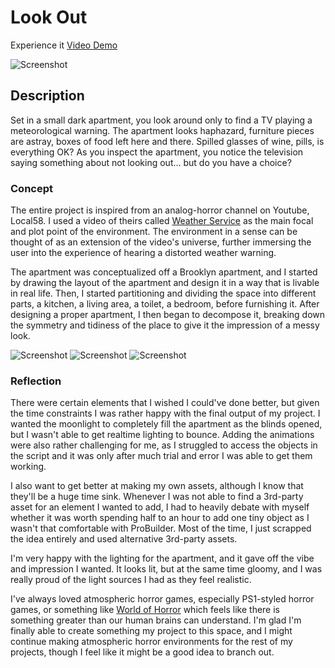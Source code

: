 # Look Out

Experience it
[Video Demo](https://www.youtube.com/watch?v=90szrUyOUY4)

![Screenshot](https://imgur.com/TzWM0LF)

## Description

Set in a small dark apartment, you look around only to find a TV playing a meteorological warning. The apartment looks haphazard, furniture pieces are astray, boxes of food left here and there. Spilled glasses of wine, pills, is everything OK? As you inspect the apartment, you notice the television saying something about not looking out... but do you have a choice?

### Concept 

The entire project is inspired from an analog-horror channel on Youtube, Local58. I used a video of theirs called [Weather Service](https://www.youtube.com/watch?v=M75VLQuFPrY) as the main focal and plot point of the environment. The environment in a sense can be thought of as an extension of the video's universe, further immersing the user into the experience of hearing a distorted weather warning.

The apartment was conceptualized off a Brooklyn apartment, and I started by drawing the layout of the apartment and design it in a way that is livable in real life. Then, I started partitioning and dividing the space into different parts, a kitchen, a living area, a toilet, a bedroom, before furnishing it. After designing a proper apartment, I then began to decompose it, breaking down the symmetry and tidiness of the place to give it the impression of a messy look.

![Screenshot](https://i.imgur.com/rnuaGR7.png)
![Screenshot](https://i.imgur.com/zOerVDD.png)
![Screenshot](https://i.imgur.com/osnSwsL.png)


### Reflection

There were certain elements that I wished I could've done better, but given the time constraints I was rather happy with the final output of my project. I wanted the moonlight to completely fill the apartment as the blinds opened, but I wasn't able to get realtime lighting to bounce. Adding the animations were also rather challenging for me, as I struggled to access the objects in the script and it was only after much trial and error I was able to get them working. 

I also want to get better at making my own assets, although I know that they'll be a huge time sink. Whenever I was not able to find a 3rd-party asset for an element I wanted to add, I had to heavily debate with myself whether it was worth spending half to an hour to add one tiny object as I wasn't that comfortable with ProBuilder. Most of the time, I just scrapped the idea entirely and used alternative 3rd-party assets.

I'm very happy with the lighting for the apartment, and it gave off the vibe and impression I wanted. It looks lit, but at the same time gloomy, and I was really proud of the light sources I had as they feel realistic. 

I've always loved atmospheric horror games, especially PS1-styled horror games, or something like [World of Horror](https://store.steampowered.com/app/913740/WORLD_OF_HORROR/) which feels like there is something greater than our human brains can understand. I'm glad I'm finally able to create something my project to this space, and I might continue making atmospheric horror environments for the rest of my projects, though I feel like it might be a good idea to branch out.

